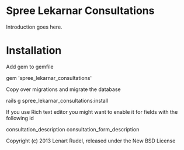 Spree Lekarnar Consultations
============================

Introduction goes here.

Installation
==============

Add gem to gemfile

  gem 'spree_lekarnar_consultations'

Copy over migrations and migrate the database

  rails g spree_lekarnar_consultations:install

If you use Rich text editor you might want to enable it for fields with the following id
  
  consultation_description consultation_form_description



Copyright (c) 2013 Lenart Rudel, released under the New BSD License